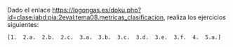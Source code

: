 Dado el enlace https://logongas.es/doku.php?id=clase:iabd:pia:2eval:tema08.metricas_clasificacion, realiza los ejercicios siguientes:

    [1.  2.a.  2.b.  2.c.  3.a.  3.b.  3.c.  3.d.  3.e.  3.f.  4.  5.a.]
